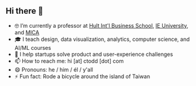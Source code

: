 ## Hi there 👋

- 🤓 I’m currently a professor at [Hult Int'l Business School](https://hult.edu/), [IE University](https://ie.edu/), and [MICA](https://mica.edu/)
- 🎓 I teach design, data visualization, analytics, computer science, and AI/ML courses
- 👾 I help startups solve product and user-experience challenges 
- 📫 How to reach me: hi [at] ctodd [dot] com
- 😄 Pronouns: he / him / él / y'all
- ⚡ Fun fact: Rode a bicycle around the island of Taiwan

